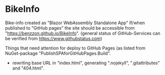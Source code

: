 # BikeInfo
Bike-info created as "Blazor WebAssembly Standalone App"
If/when published to "GitHub pages" the site should be accessible from "https://benzzon.github.io/BikeInfo".
 (general status of GitHub-Services can be verified from https://www.githubstatus.com)

Things that need attention for deploy to GitHub Pages (as listed from NuGet-package "PublishSPAforGitHubPages.Build".
- rewriting base URL in "index.html", generating ".nojekyll", ".gitattributes" and "404.html".

